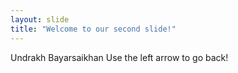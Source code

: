 ```yaml
---
layout: slide
title: "Welcome to our second slide!"
---
```

Undrakh Bayarsaikhan
Use the left arrow to go back!
